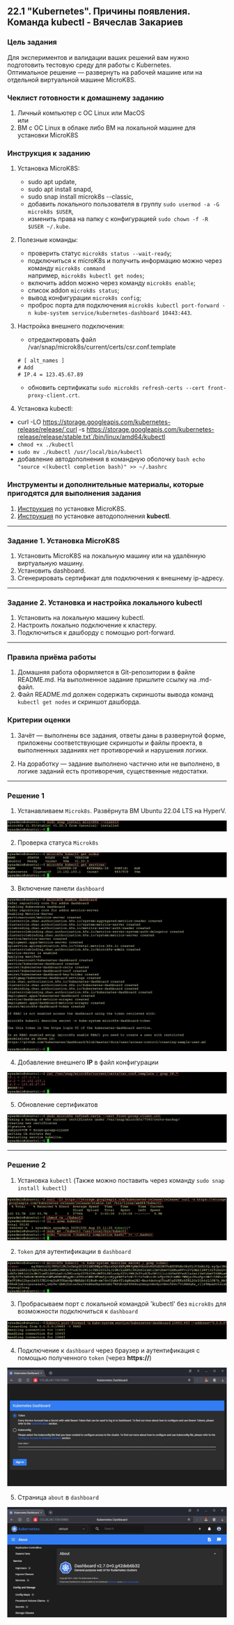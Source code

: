 ## 22.1 "Kubernetes". Причины появления. Команда kubectl - Вячеслав Закариев

### Цель задания

Для экспериментов и валидации ваших решений вам нужно подготовить тестовую среду для работы с Kubernetes. \
Оптимальное решение — развернуть на рабочей машине или на отдельной виртуальной машине MicroK8S.

### Чеклист готовности к домашнему заданию

1. Личный компьютер с ОС Linux или MacOS \
   или
3. ВМ c ОС Linux в облаке либо ВМ на локальной машине для установки MicroK8S  

### Инструкция к заданию

1. Установка MicroK8S:
    - sudo apt update,
    - sudo apt install snapd,
    - sudo snap install microk8s --classic,
    - добавить локального пользователя в группу `sudo usermod -a -G microk8s $USER`,
    - изменить права на папку с конфигурацией `sudo chown -f -R $USER ~/.kube`.

2. Полезные команды:
    - проверить статус `microk8s status --wait-ready`;
    - подключиться к microK8s и получить информацию можно через команду `microk8s command` \
      например, `microk8s kubectl get nodes`;
    - включить addon можно через команду `microk8s enable`; 
    - список addon `microk8s status`;
    - вывод конфигурации `microk8s config`;
    - проброс порта для подключения `microk8s kubectl port-forward -n kube-system service/kubernetes-dashboard 10443:443`.

3. Настройка внешнего подключения:
    - отредактировать файл /var/snap/microk8s/current/certs/csr.conf.template
    ```shell
    # [ alt_names ]
    # Add
    # IP.4 = 123.45.67.89
    ```
    - обновить сертификаты `sudo microk8s refresh-certs --cert front-proxy-client.crt`.

4. Установка kubectl:

- curl -LO https://storage.googleapis.com/kubernetes-release/release/`curl -s https://storage.googleapis.com/kubernetes-release/release/stable.txt`/bin/linux/amd64/kubectl
- `chmod +x ./kubectl`
- `sudo mv ./kubectl /usr/local/bin/kubectl`
- добавление автодополнения в командную оболочку `bash echo "source <(kubectl completion bash)" >> ~/.bashrc`

### Инструменты и дополнительные материалы, которые пригодятся для выполнения задания

1. [Инструкция](https://microk8s.io/docs/getting-started) по установке MicroK8S.
2. [Инструкция](https://kubernetes.io/ru/docs/reference/kubectl/cheatsheet/#bash) по установке автодополнения **kubectl**.

---

### Задание 1. Установка MicroK8S

1. Установить MicroK8S на локальную машину или на удалённую виртуальную машину.
2. Установить dashboard.
3. Сгенерировать сертификат для подключения к внешнему ip-адресу.

---

### Задание 2. Установка и настройка локального kubectl

1. Установить на локальную машину kubectl.
2. Настроить локально подключение к кластеру.
3. Подключиться к дашборду с помощью port-forward.

---

### Правила приёма работы

1. Домашняя работа оформляется в Git-репозитории в файле README.md. На выполненное задание пришлите ссылку на .md-файл.
2. Файл README.md должен содержать скриншоты вывода команд `kubectl get nodes` и скриншот дашборда.

### Критерии оценки
1. Зачёт — выполнены все задания, ответы даны в развернутой форме, приложены соответствующие скриншоты и файлы проекта, в выполненных заданиях нет противоречий и нарушения логики.

2. На доработку — задание выполнено частично или не выполнено, в логике заданий есть противоречия, существенные недостатки.

---

### Решение 1

1. Устанавливаем `Microk8s`. Развёрнута ВМ Ubuntu 22.04 LTS на HyperV.

![M8s1](https://github.com/SlavaZakariev/netology-kuber/blob/cd8376c5b4f62ac73a3db41a095e5e0df2aef9f0/1.1/resources/kub_1.1.jpg)

2. Проверка статуса `Microk8s`

![M8s2](https://github.com/SlavaZakariev/netology-kuber/blob/3903f1d5292fdbd5151286d4013e6e81039e0a66/1.1/resources/kub_1.2.jpg)

3. Включение панели `dashboard`

![dash](https://github.com/SlavaZakariev/netology-kuber/blob/3903f1d5292fdbd5151286d4013e6e81039e0a66/1.1/resources/kub_1.3.jpg)

4. Добавление внешнего **IP** в файл конфигурации

![ip](https://github.com/SlavaZakariev/netology-kuber/blob/3903f1d5292fdbd5151286d4013e6e81039e0a66/1.1/resources/kub_1.4.jpg)

5. Обновление сертификатов

![certs](https://github.com/SlavaZakariev/netology-kuber/blob/3903f1d5292fdbd5151286d4013e6e81039e0a66/1.1/resources/kub_1.5.jpg)


---

### Решение 2

1. Установка `kubectl` (Также можно поставить через команду `sudo snap install kubectl`)

![ctl](https://github.com/SlavaZakariev/netology-kuber/blob/791121c5c64ab19413af63d5d728e7b6be999c0d/1.1/resources/kub_2.1.jpg)

2. `Token` для аутентификации в `dashboard`

![token](https://github.com/SlavaZakariev/netology-kuber/blob/3903f1d5292fdbd5151286d4013e6e81039e0a66/1.1/resources/kub_2.2.jpg)

3. Пробрасываем порт с локальной командой 'kubectl' без `microk8s` для возможности подключиться к `dashboard`

![port](https://github.com/SlavaZakariev/netology-kuber/blob/63f58388f5bb636f689fd59a4795ee1ab681930b/1.1/resources/kub_2.3.jpg)

4. Подключение к `dashboard` через браузер и аутентификация с помощью полученного `token` (через **https://**)

![auth](https://github.com/SlavaZakariev/netology-kuber/blob/3903f1d5292fdbd5151286d4013e6e81039e0a66/1.1/resources/kub_2.4.jpg)

5. Страница `about` в `dashboard`

![about](https://github.com/SlavaZakariev/netology-kuber/blob/3903f1d5292fdbd5151286d4013e6e81039e0a66/1.1/resources/kub_2.5.jpg)
